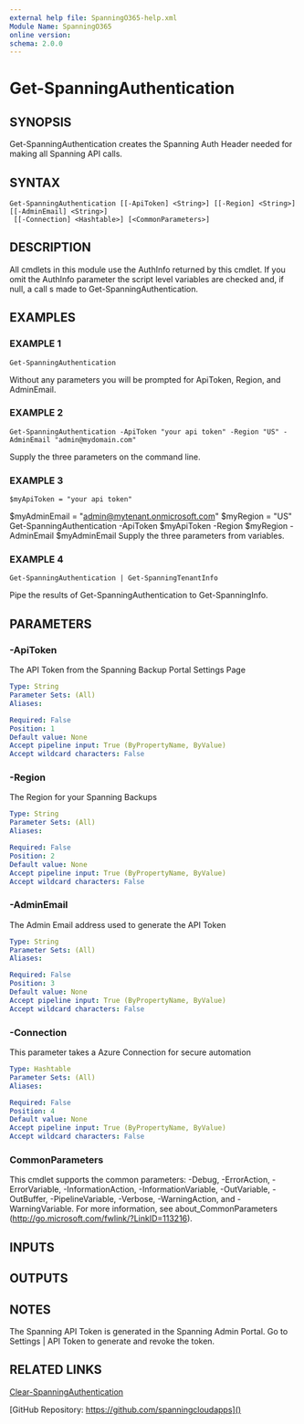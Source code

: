 ```yaml
---
external help file: SpanningO365-help.xml
Module Name: SpanningO365
online version:
schema: 2.0.0
---
```


# Get-SpanningAuthentication

## SYNOPSIS
Get-SpanningAuthentication creates the Spanning Auth Header needed for making all Spanning API calls.

## SYNTAX

```
Get-SpanningAuthentication [[-ApiToken] <String>] [[-Region] <String>] [[-AdminEmail] <String>]
 [[-Connection] <Hashtable>] [<CommonParameters>]
```

## DESCRIPTION
All cmdlets in this module use the AuthInfo returned by this cmdlet.
If you omit the AuthInfo parameter the
script level variables are checked and, if null, a call s made to Get-SpanningAuthentication.

## EXAMPLES

### EXAMPLE 1
```
Get-SpanningAuthentication
```

Without any parameters you will be prompted for ApiToken, Region, and AdminEmail.

### EXAMPLE 2
```
Get-SpanningAuthentication -ApiToken "your api token" -Region "US" -AdminEmail "admin@mydomain.com"
```

Supply the three parameters on the command line.

### EXAMPLE 3
```
$myApiToken = "your api token"
```

$myAdminEmail = "admin@mytenant.onmicrosoft.com"
$myRegion = "US"
Get-SpanningAuthentication -ApiToken $myApiToken -Region $myRegion -AdminEmail $myAdminEmail
Supply the three parameters from variables.

### EXAMPLE 4
```
Get-SpanningAuthentication | Get-SpanningTenantInfo
```

Pipe the results of Get-SpanningAuthentication to Get-SpanningInfo.

## PARAMETERS

### -ApiToken
The API Token from the Spanning Backup Portal Settings Page

```yaml
Type: String
Parameter Sets: (All)
Aliases:

Required: False
Position: 1
Default value: None
Accept pipeline input: True (ByPropertyName, ByValue)
Accept wildcard characters: False
```

### -Region
The Region for your Spanning Backups

```yaml
Type: String
Parameter Sets: (All)
Aliases:

Required: False
Position: 2
Default value: None
Accept pipeline input: True (ByPropertyName, ByValue)
Accept wildcard characters: False
```

### -AdminEmail
The Admin Email address used to generate the API Token

```yaml
Type: String
Parameter Sets: (All)
Aliases:

Required: False
Position: 3
Default value: None
Accept pipeline input: True (ByPropertyName, ByValue)
Accept wildcard characters: False
```

### -Connection
This parameter takes a Azure Connection for secure automation

```yaml
Type: Hashtable
Parameter Sets: (All)
Aliases:

Required: False
Position: 4
Default value: None
Accept pipeline input: True (ByPropertyName, ByValue)
Accept wildcard characters: False
```

### CommonParameters
This cmdlet supports the common parameters: -Debug, -ErrorAction, -ErrorVariable, -InformationAction, -InformationVariable, -OutVariable, -OutBuffer, -PipelineVariable, -Verbose, -WarningAction, and -WarningVariable. For more information, see about_CommonParameters (http://go.microsoft.com/fwlink/?LinkID=113216).

## INPUTS

## OUTPUTS

## NOTES
The Spanning API Token is generated in the Spanning Admin Portal.
Go to Settings | API Token to generate and revoke the token.

## RELATED LINKS

[Clear-SpanningAuthentication]()

[GitHub Repository: https://github.com/spanningcloudapps]()

